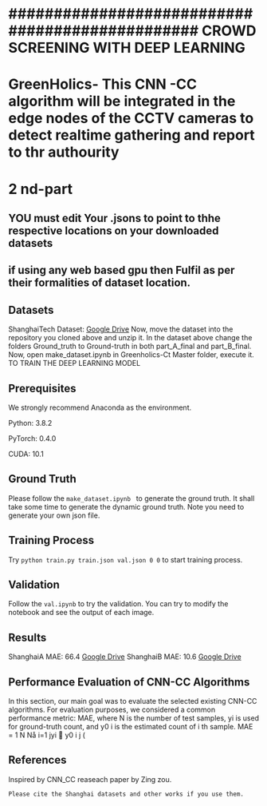 
# ################################################ CROWD SCREENING WITH DEEP LEARNING #########################

# GreenHolics- This CNN -CC algorithm will be integrated in the edge nodes of the CCTV cameras to detect realtime gathering and report to thr authourity
# 2 nd-part

## YOU must edit Your .jsons to point to thhe respective locations on your downloaded datasets
## if using any web based gpu then Fulfil as per their formalities of dataset location.

## Datasets
ShanghaiTech Dataset: [Google Drive](https://drive.google.com/open?id=16dhJn7k4FWVwByRsQAEpl9lwjuV03jVI)
Now, move the dataset into the repository you cloned above and unzip it.
In the dataset above change the folders Ground_truth to Ground-truth in both part_A_final and part_B_final. 
Now, open make_dataset.ipynb in Greenholics-Ct Master folder, execute it.	TO TRAIN THE DEEP LEARNING MODEL

## Prerequisites
We strongly recommend Anaconda as the environment.

Python: 3.8.2

PyTorch: 0.4.0

CUDA: 10.1
## Ground Truth

Please follow the `make_dataset.ipynb ` to generate the ground truth. It shall take some time to generate the dynamic ground truth. Note you need to generate your own json file.

## Training Process

Try `python train.py train.json val.json 0 0` to start training process.

## Validation

Follow the `val.ipynb` to try the validation. You can try to modify the notebook and see the output of each image.
## Results

ShanghaiA MAE: 66.4 [Google Drive](https://drive.google.com/open?id=1Z-atzS5Y2pOd-nEWqZRVBDMYJDreGWHH)
ShanghaiB MAE: 10.6 [Google Drive](https://drive.google.com/open?id=1zKn6YlLW3Z9ocgPbP99oz7r2nC7_TBXK)
## Performance Evaluation of CNN-CC Algorithms
In this section, our main goal was to evaluate the selected existing CNN-CC algorithms.
For evaluation purposes, we considered a common performance metric: MAE, where N is the number
of test samples, yi is used for ground-truth count, and y0
i is the estimated count of i th sample.
MAE =
1
N
Nå
i=1
jyi 􀀀 y0
i j (

## References

Inspired by CNN_CC reaseach paper by Zing zou.
```
Please cite the Shanghai datasets and other works if you use them.


